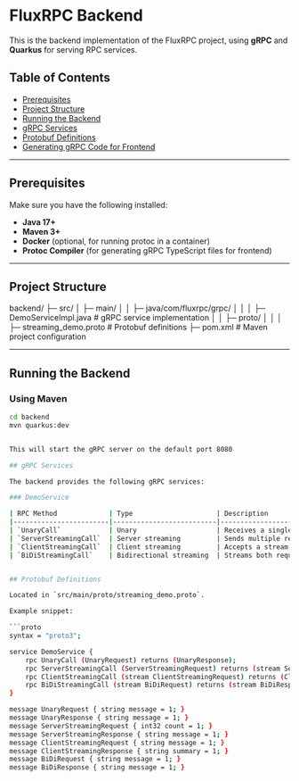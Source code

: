 # FluxRPC Backend

This is the backend implementation of the FluxRPC project, using **gRPC** and **Quarkus** for serving RPC services.

## Table of Contents

- [Prerequisites](#prerequisites)  
- [Project Structure](#project-structure)  
- [Running the Backend](#running-the-backend)  
- [gRPC Services](#grpc-services)  
- [Protobuf Definitions](#protobuf-definitions)  
- [Generating gRPC Code for Frontend](#generating-grpc-code-for-frontend)  

---

## Prerequisites

Make sure you have the following installed:

- **Java 17+**  
- **Maven 3+**  
- **Docker** (optional, for running protoc in a container)  
- **Protoc Compiler** (for generating gRPC TypeScript files for frontend)  

---

## Project Structure

backend/
├─ src/
│ ├─ main/
│ │ ├─ java/com/fluxrpc/grpc/
│ │ │ ├─ DemoServiceImpl.java # gRPC service implementation
│ │ ├─ proto/
│ │ │ ├─ streaming_demo.proto # Protobuf definitions
├─ pom.xml # Maven project configuration


---

## Running the Backend

### Using Maven

```bash
cd backend
mvn quarkus:dev


This will start the gRPC server on the default port 8080

## gRPC Services

The backend provides the following gRPC services:

### DemoService

| RPC Method             | Type                     | Description                                                  |
|------------------------|--------------------------|--------------------------------------------------------------|
| `UnaryCall`            | Unary                    | Receives a single request and returns a single response.    |
| `ServerStreamingCall`  | Server streaming         | Sends multiple responses for a single request.             |
| `ClientStreamingCall`  | Client streaming         | Accepts a stream of requests and returns a single response.|
| `BiDiStreamingCall`    | Bidirectional streaming  | Streams both requests and responses concurrently.           |


## Protobuf Definitions

Located in `src/main/proto/streaming_demo.proto`.

Example snippet:

```proto
syntax = "proto3";

service DemoService {
    rpc UnaryCall (UnaryRequest) returns (UnaryResponse);
    rpc ServerStreamingCall (ServerStreamingRequest) returns (stream ServerStreamingResponse);
    rpc ClientStreamingCall (stream ClientStreamingRequest) returns (ClientStreamingResponse);
    rpc BiDiStreamingCall (stream BiDiRequest) returns (stream BiDiResponse);
}

message UnaryRequest { string message = 1; }
message UnaryResponse { string message = 1; }
message ServerStreamingRequest { int32 count = 1; }
message ServerStreamingResponse { string message = 1; }
message ClientStreamingRequest { string message = 1; }
message ClientStreamingResponse { string summary = 1; }
message BiDiRequest { string message = 1; }
message BiDiResponse { string message = 1; }
